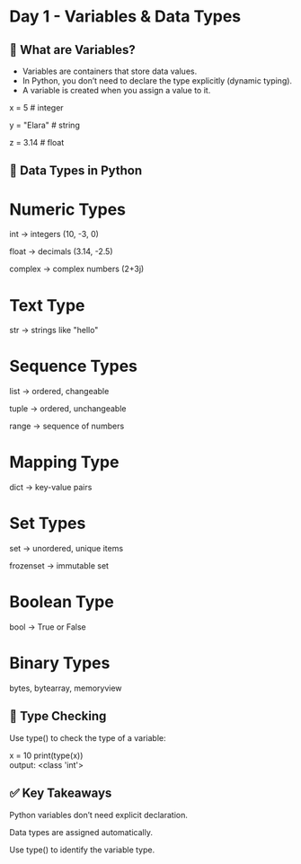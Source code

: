 # Day 1 - Variables & Data Types

## 🔹 What are Variables?
- Variables are containers that store data values.
- In Python, you don’t need to declare the type explicitly (dynamic typing).
- A variable is created when you assign a value to it.

x = 5          # integer

y = "Elara"    # string

z = 3.14       # float

## 🔹 Data Types in Python
# Numeric Types

int → integers (10, -3, 0)

float → decimals (3.14, -2.5)

complex → complex numbers (2+3j)

# Text Type

str → strings like "hello"

# Sequence Types

list → ordered, changeable

tuple → ordered, unchangeable

range → sequence of numbers

# Mapping Type

dict → key-value pairs

# Set Types

set → unordered, unique items

frozenset → immutable set

# Boolean Type

bool → True or False

# Binary Types

bytes, bytearray, memoryview

## 🔹 Type Checking
Use type() to check the type of a variable:

x = 10
print(type(x))  
output: <class 'int'>

## ✅ Key Takeaways

Python variables don’t need explicit declaration.

Data types are assigned automatically.

Use type() to identify the variable type.